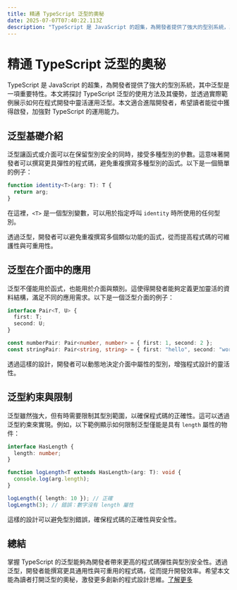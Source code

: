 ```yaml
---
title: 精通 TypeScript 泛型的奧秘
date: 2025-07-07T07:40:22.113Z
description: "TypeScript 是 JavaScript 的超集，為開發者提供了強大的型別系統，其中泛型是一項重要特性。本文將探討 TypeScript 泛型的使用方法及其優勢，並透過實際範例展示如何在程式開發中靈活運用泛型。本文適合進階開發者，希望讀者能從中獲得啟發，加強對 TypeScript 的運用能力。"
---
```


# 精通 TypeScript 泛型的奧秘

TypeScript 是 JavaScript 的超集，為開發者提供了強大的型別系統，其中泛型是一項重要特性。本文將探討 TypeScript 泛型的使用方法及其優勢，並透過實際範例展示如何在程式開發中靈活運用泛型。本文適合進階開發者，希望讀者能從中獲得啟發，加強對 TypeScript 的運用能力。

## 泛型基礎介紹

泛型讓函式或介面可以在保留型別安全的同時，接受多種型別的參數。這意味著開發者可以撰寫更具彈性的程式碼，避免重複撰寫多種型別的函式。以下是一個簡單的例子：

```typescript
function identity<T>(arg: T): T {
  return arg;
}
```

在這裡，`<T>` 是一個型別變數，可以用於指定呼叫 `identity` 時所使用的任何型別。

透過泛型，開發者可以避免重複撰寫多個類似功能的函式，從而提高程式碼的可維護性與可重用性。

## 泛型在介面中的應用

泛型不僅能用於函式，也能用於介面與類別。這使得開發者能夠定義更加靈活的資料結構，滿足不同的應用需求。以下是一個泛型介面的例子：

```typescript
interface Pair<T, U> {
  first: T;
  second: U;
}

const numberPair: Pair<number, number> = { first: 1, second: 2 };
const stringPair: Pair<string, string> = { first: "hello", second: "world" };
```

透過這樣的設計，開發者可以動態地決定介面中屬性的型別，增強程式設計的靈活性。

## 泛型約束與限制

泛型雖然強大，但有時需要限制其型別範圍，以確保程式碼的正確性。這可以透過泛型約束來實現。例如，以下範例顯示如何限制泛型僅能是具有 `length` 屬性的物件：

```typescript
interface HasLength {
  length: number;
}

function logLength<T extends HasLength>(arg: T): void {
  console.log(arg.length);
}

logLength({ length: 10 }); // 正確
logLength(3); // 錯誤：數字沒有 length 屬性
```

這樣的設計可以避免型別錯誤，確保程式碼的正確性與安全性。

## 總結

掌握 TypeScript 的泛型能夠為開發者帶來更高的程式碼彈性與型別安全性。透過泛型，開發者能撰寫更具通用性與可重用的程式碼，從而提升開發效率。希望本文能為讀者打開泛型的奧秘，激發更多創新的程式設計思維。[了解更多](https://www.typescriptlang.org/docs/handbook/generics.html)